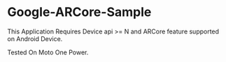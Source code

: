 # Google-ARCore-Sample

This Application Requires Device api >= N and ARCore feature supported on Android Device.

Tested On Moto One Power.
